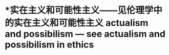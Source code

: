 # \*实在主义和可能性主义——见伦理学中的实在主义和可能性主义 actualism and possibilism — see actualism and possibilism in ethics
